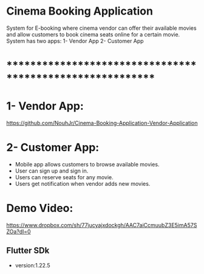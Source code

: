 # Cinema Booking Application

System for E-booking where cinema vendor can offer their available movies and allow customers to book cinema seats online for a certain movie. System has two apps:
1- Vendor App 
2- Customer App
# *********************************************************

# 1- Vendor App:
https://github.com/NouhJr/Cinema-Booking-Application-Vendor-Application

# 2- Customer App:
* Mobile app allows customers to browse available movies.
* User can sign up and sign in.
* Users can reserve seats for any movie.
* Users get notification when vendor adds new movies.

# Demo Video:
https://www.dropbox.com/sh/77jucyajxdockgh/AAC7aiCcmuubZ3E5imA57SZOa?dl=0

## Flutter SDk
- version:1.22.5
